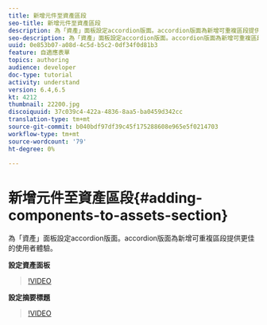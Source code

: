 ```yaml
---
title: 新增元件至資產區段
seo-title: 新增元件至資產區段
description: 為「資產」面板設定accordion版面。accordion版面為新增可重複區段提供更佳的使用者體驗。
seo-description: 為「資產」面板設定accordion版面。accordion版面為新增可重複區段提供更佳的使用者體驗。
uuid: 0e853b07-a08d-4c5d-b5c2-0df34f0d81b3
feature: 自適應表單
topics: authoring
audience: developer
doc-type: tutorial
activity: understand
version: 6.4,6.5
kt: 4212
thumbnail: 22200.jpg
discoiquuid: 37c039c4-422a-4836-8aa5-ba0459d342cc
translation-type: tm+mt
source-git-commit: b040bdf97df39c45f175288608e965e5f0214703
workflow-type: tm+mt
source-wordcount: '79'
ht-degree: 0%

---
```



# 新增元件至資產區段{#adding-components-to-assets-section}

為「資產」面板設定accordion版面。accordion版面為新增可重複區段提供更佳的使用者體驗。

**設定資產面板**

>[!VIDEO](https://video.tv.adobe.com/v/22200?quality=9&learn=on)

**設定摘要標題**
>[!VIDEO](https://video.tv.adobe.com/v/28387)



